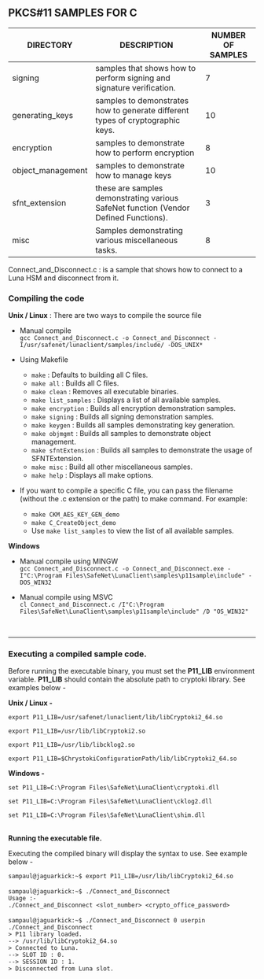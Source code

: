 
## PKCS#11 SAMPLES FOR C


| DIRECTORY | DESCRIPTION | NUMBER OF SAMPLES |
| --- | --- | --- |
| signing | samples that shows how to perform signing and signature verification. | 7 |
| generating_keys | samples to demonstrates how to generate different types of cryptographic keys. | 10 |
| encryption | samples to demonstrate how to perform encryption | 8 |
| object_management | samples to demonstrate how to manage keys | 10 |
| sfnt_extension | these are samples demonstrating various SafeNet function (Vendor Defined Functions). | 3 |
| misc | Samples demonstrating various miscellaneous tasks. | 8 |

Connect_and_Disconnect.c : is a sample that shows how to connect to a Luna HSM and disconnect from it.


### Compiling the code

**Unix / Linux** : There are two ways to compile the source file
- Manual compile <BR>
 `gcc Connect_and_Disconnect.c -o Connect_and_Disconnect -I/usr/safenet/lunaclient/samples/include/ -DOS_UNIX*`

- Using Makefile <BR>
  - `make` : Defaults to building all C files.<br>
  - `make all` : Builds all C files.<br>
  - `make clean` : Removes all executable binaries.<br>
  - `make list_samples` : Displays a list of all available samples.<br>
  - `make encryption` : Builds all encryption demonstration samples.<br>
  - `make signing` : Builds all signing demonstration samples.<br>
  - `make keygen` : Builds all samples demonstrating key generation.<br>
  - `make objmgmt` : Builds all samples to demonstrate object management.<br>
  - `make sfntExtension` : Builds all samples to demonstrate the usage of SFNTExtension.<br>
  - `make misc` : Build all other miscellaneous samples.<br>
  - `make help` : Displays all make options.<br>

- If you want to compile a specific C file, you can pass the filename (without the .c extension or the path) to make command. For example:<br>
  - `make CKM_AES_KEY_GEN_demo`<br>
  - `make C_CreateObject_demo`<br>
  - Use `make list_samples` to view the list of all available samples.<br>

**Windows**
- Manual compile using MINGW<br>
`gcc Connect_and_Disconnect.c -o Connect_and_Disconnect.exe -I"C:\Program Files\SafeNet\LunaClient\samples\p11sample\include" -DOS_WIN32`

- Manual compile using MSVC<br>
 `cl Connect_and_Disconnect.c /I"C:\Program Files\SafeNet\LunaClient\samples\p11sample\include" /D "OS_WIN32"`
<br>

------------

### Executing a compiled sample code.

Before running the executable binary, you must set the **P11_LIB** environment variable. **P11_LIB** should contain the absolute path to cryptoki library. See examples below -
<BR>

**Unix / Linux -**

`export P11_LIB=/usr/safenet/lunaclient/lib/libCryptoki2_64.so`
        
 `export P11_LIB=/usr/lib/libCryptoki2.so`
        
 `export P11_LIB=/usr/lib/libcklog2.so`
        
 `export P11_LIB=$ChrystokiConfigurationPath/lib/libCryptoki2_64.so`

**Windows -**

`set P11_LIB=C:\Program Files\SafeNet\LunaClient\cryptoki.dll`

`set P11_LIB=C:\Program Files\SafeNet\LunaClient\cklog2.dll`

`set P11_LIB=C:\Program Files\SafeNet\LunaClient\shim.dll`
<BR><BR>

**Running the executable file.**

Executing the compiled binary will display the syntax to use. See example below -

`sampaul@jaguarkick:~$ export P11_LIB=/usr/lib/libCryptoki2_64.so`<br><br>
`sampaul@jaguarkick:~$ ./Connect_and_Disconnect`<br>
`Usage :-`<br>
`./Connect_and_Disconnect <slot_number> <crypto_office_password>`<br><br>
`sampaul@jaguarkick:~$ ./Connect_and_Disconnect 0 userpin`<br>
`./Connect_and_Disconnect`<br>
`> P11 library loaded.`<br>
`--> /usr/lib/libCryptoki2_64.so`<br>
`> Connected to Luna.`<br>
`--> SLOT ID : 0.`<br>
`--> SESSION ID : 1.`<br>
`> Disconnected from Luna slot.`<br>
